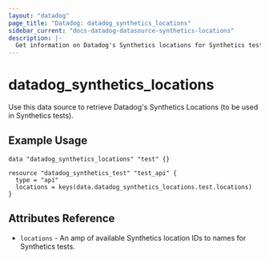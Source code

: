 ```yaml
---
layout: "datadog"
page_title: "Datadog: datadog_synthetics_locations"
sidebar_current: "docs-datadog-datasource-synthetics-locations"
description: |-
  Get information on Datadog's Synthetics locations for Synthetics tests
---
```


# datadog_synthetics_locations

Use this data source to retrieve Datadog's Synthetics Locations (to be used in Synthetics tests).
## Example Usage

```hcl
data "datadog_synthetics_locations" "test" {}

resource "datadog_synthetics_test" "test_api" {
  type = "api"
  locations = keys(data.datadog_synthetics_locations.test.locations)
}
```

## Attributes Reference

 * `locations` - An amp of available Synthetics location IDs to names for Synthetics tests.

